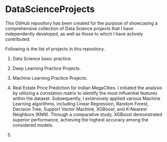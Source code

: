 # DataScienceProjects
This GitHub repository has been created for the purpose of showcasing a comprehensive collection of Data Science projects that I have independently developed, as well as those to which I have actively contributed.

Following is the list of projects in this repository.
1. Data Science basic practice.
2. Deep Learning Practice Projects.
3. Machine Learning Practice Projects.
  
4. Real Estate Price Prediction for Indian MegaCities.
I initiated the analysis by utilizing a correlation matrix to identify the most influential features within the dataset. Subsequently, I extensively applied various Machine Learning algorithms, including Linear Regression, Random Forest, Decision Tree, Support Vector Machine, XGBoost, and K-Nearest Neighbors (KNN). Through a comparative study, XGBoost demonstrated superior performance, achieving the highest accuracy among the considered models.

5. 
